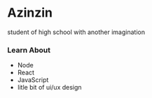 # Azinzin
student of high school with another imagination

### Learn About

- Node
- React
- JavaScript
- litle bit of ui/ux design
